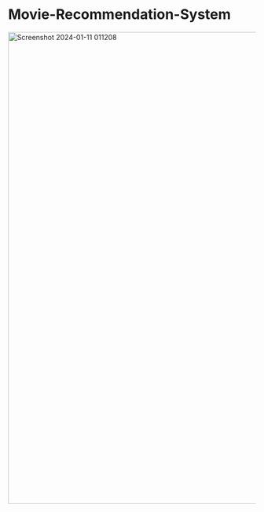 # Movie-Recommendation-System

<img width="960" alt="Screenshot 2024-01-11 011208" src="https://github.com/Harshil105/Movie-Recommendation-System/assets/140583584/d8a7316f-bd0b-4dc1-9abb-2d8cba1e7dcc">
